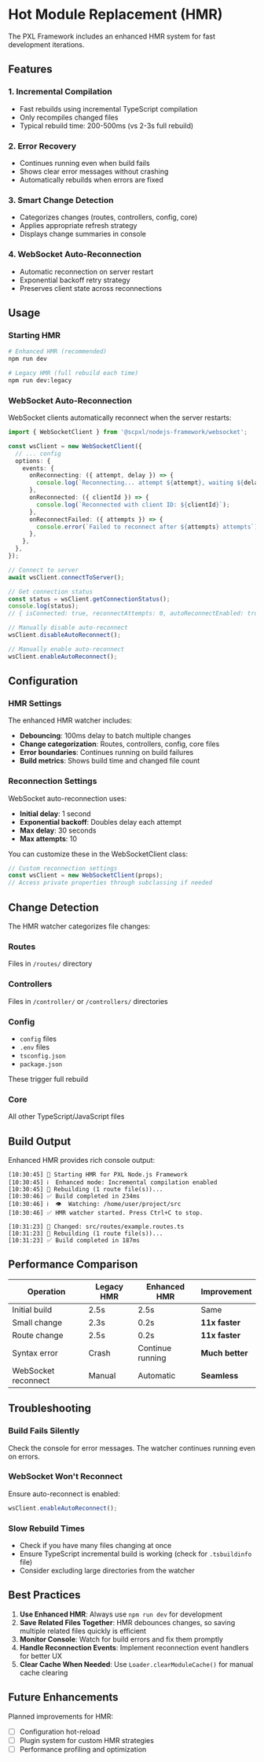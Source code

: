# Hot Module Replacement (HMR)

The PXL Framework includes an enhanced HMR system for fast development iterations.

## Features

### 1. Incremental Compilation

- Fast rebuilds using incremental TypeScript compilation
- Only recompiles changed files
- Typical rebuild time: 200-500ms (vs 2-3s full rebuild)

### 2. Error Recovery

- Continues running even when build fails
- Shows clear error messages without crashing
- Automatically rebuilds when errors are fixed

### 3. Smart Change Detection

- Categorizes changes (routes, controllers, config, core)
- Applies appropriate refresh strategy
- Displays change summaries in console

### 4. WebSocket Auto-Reconnection

- Automatic reconnection on server restart
- Exponential backoff retry strategy
- Preserves client state across reconnections

## Usage

### Starting HMR

```bash
# Enhanced HMR (recommended)
npm run dev

# Legacy HMR (full rebuild each time)
npm run dev:legacy
```

### WebSocket Auto-Reconnection

WebSocket clients automatically reconnect when the server restarts:

```typescript
import { WebSocketClient } from '@scpxl/nodejs-framework/websocket';

const wsClient = new WebSocketClient({
  // ... config
  options: {
    events: {
      onReconnecting: ({ attempt, delay }) => {
        console.log(`Reconnecting... attempt ${attempt}, waiting ${delay}ms`);
      },
      onReconnected: ({ clientId }) => {
        console.log(`Reconnected with client ID: ${clientId}`);
      },
      onReconnectFailed: ({ attempts }) => {
        console.error(`Failed to reconnect after ${attempts} attempts`);
      },
    },
  },
});

// Connect to server
await wsClient.connectToServer();

// Get connection status
const status = wsClient.getConnectionStatus();
console.log(status);
// { isConnected: true, reconnectAttempts: 0, autoReconnectEnabled: true }

// Manually disable auto-reconnect
wsClient.disableAutoReconnect();

// Manually enable auto-reconnect
wsClient.enableAutoReconnect();
```

## Configuration

### HMR Settings

The enhanced HMR watcher includes:

- **Debouncing**: 100ms delay to batch multiple changes
- **Change categorization**: Routes, controllers, config, core files
- **Error boundaries**: Continues running on build failures
- **Build metrics**: Shows build time and changed file count

### Reconnection Settings

WebSocket auto-reconnection uses:

- **Initial delay**: 1 second
- **Exponential backoff**: Doubles delay each attempt
- **Max delay**: 30 seconds
- **Max attempts**: 10

You can customize these in the WebSocketClient class:

```typescript
// Custom reconnection settings
const wsClient = new WebSocketClient(props);
// Access private properties through subclassing if needed
```

## Change Detection

The HMR watcher categorizes file changes:

### Routes

Files in `/routes/` directory

### Controllers

Files in `/controller/` or `/controllers/` directories

### Config

- `config` files
- `.env` files
- `tsconfig.json`
- `package.json`

These trigger full rebuild

### Core

All other TypeScript/JavaScript files

## Build Output

Enhanced HMR provides rich console output:

```
[10:30:45] 🚀 Starting HMR for PXL Node.js Framework
[10:30:45] ℹ️  Enhanced mode: Incremental compilation enabled
[10:30:45] 🔄 Rebuilding (1 route file(s))...
[10:30:46] ✅ Build completed in 234ms
[10:30:46] ℹ️  👁️  Watching: /home/user/project/src
[10:30:46] ✅ HMR watcher started. Press Ctrl+C to stop.

[10:31:23] 📝 Changed: src/routes/example.routes.ts
[10:31:23] 🔄 Rebuilding (1 route file(s))...
[10:31:23] ✅ Build completed in 187ms
```

## Performance Comparison

| Operation           | Legacy HMR | Enhanced HMR     | Improvement     |
| ------------------- | ---------- | ---------------- | --------------- |
| Initial build       | 2.5s       | 2.5s             | Same            |
| Small change        | 2.3s       | 0.2s             | **11x faster**  |
| Route change        | 2.5s       | 0.2s             | **11x faster**  |
| Syntax error        | Crash      | Continue running | **Much better** |
| WebSocket reconnect | Manual     | Automatic        | **Seamless**    |

## Troubleshooting

### Build Fails Silently

Check the console for error messages. The watcher continues running even on errors.

### WebSocket Won't Reconnect

Ensure auto-reconnect is enabled:

```typescript
wsClient.enableAutoReconnect();
```

### Slow Rebuild Times

- Check if you have many files changing at once
- Ensure TypeScript incremental build is working (check for `.tsbuildinfo` file)
- Consider excluding large directories from the watcher

## Best Practices

1. **Use Enhanced HMR**: Always use `npm run dev` for development
2. **Save Related Files Together**: HMR debounces changes, so saving multiple related files quickly is efficient
3. **Monitor Console**: Watch for build errors and fix them promptly
4. **Handle Reconnection Events**: Implement reconnection event handlers for better UX
5. **Clear Cache When Needed**: Use `Loader.clearModuleCache()` for manual cache clearing

## Future Enhancements

Planned improvements for HMR:

- [ ] Configuration hot-reload
- [ ] Plugin system for custom HMR strategies
- [ ] Performance profiling and optimization
